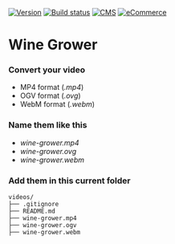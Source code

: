 [![Version](https://img.shields.io/badge/version-1.0-green.svg)](https://img.shields.io/badge/version-1.1-green.svg) [![Build status](https://img.shields.io/badge/build-passing-green.svg)](https://img.shields.io/badge/build-passing-green.svg) [![CMS](https://img.shields.io/badge/CMS-WordPress-lightgrey.svg)](https://img.shields.io/badge/CMS-WordPress-lightgrey.svg) [![eCommerce](https://img.shields.io/badge/E%20Commerce%20solution-WooCommerce-lightgrey.svg)](https://img.shields.io/badge/E%20Commerce%20solution-WooCommerce-lightgrey.svg)

# Wine Grower

### Convert your video

- MP4 format (*.mp4*)
- OGV format (*.ovg*)
- WebM format (*.webm*)

### Name them like this

- *wine-grower.mp4*
- *wine-grower.ovg*
- *wine-grower.webm*

### Add them in this current folder

```
videos/
├── .gitignore
├── README.md
├── wine-grower.mp4
├── wine-grower.ogv
├── wine-grower.webm
```